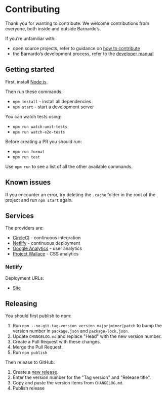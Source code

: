 # Contributing

Thank you for wanting to contribute. We welcome contributions from everyone, both inside and outside Barnardo’s.

If you’re unfamiliar with:

- open source projects, refer to guidance on [how to contribute](https://opensource.guide/how-to-contribute)
- the Barnardo’s development process, refer to the [developer manual](https://github.com/barnardos/developer-manual#contributing-code)

## Getting started

First, install [Node.js](https://nodejs.org/en/).

Then run these commands:

- `npm install` - install all dependencies
- `npm start` - start a development server

You can watch tests using:

- `npm run watch-unit-tests`
- `npm run watch-e2e-tests`

Before creating a PR you should run:

- `npm run format`
- `npm run test`

Use `npm run` to see a list of all the other available commands.

## Known issues

If you encounter an error, try deleting the `.cache` folder in the root of the project and run `npm start` again.

## Services

The providers are:

- [CircleCI](https://circleci.com) - continuous integration
- [Netlify](https://www.netlify.com) - continuous deployment
- [Google Analytics](https://analytics.google.com) - user analytics
- [Project Wallace](https://www.projectwallace.com/~barnardos/design-system) - CSS analytics

### Netlify

Deployment URLs:

- [Site](https://barnardos-design-system.netlify.com)

## Releasing

You should first publish to npm:

1. Run `npm --no-git-tag-version version major|minor|patch` to bump the version number in `package.json` and `package-lock.json`.
2. Update `CHANGELOG.md` and replace "Head" with the new version number.
3. Create a Pull Request with these changes.
4. Merge the Pull Request.
5. Run `npm publish`

Then release to GitHub:

1. Create a [new release](https://github.com/barnardos/design-system/releases/new).
2. Enter the version number for the "Tag version" and "Release title".
3. Copy and paste the version items from `CHANGELOG.md`.
4. Publish release
